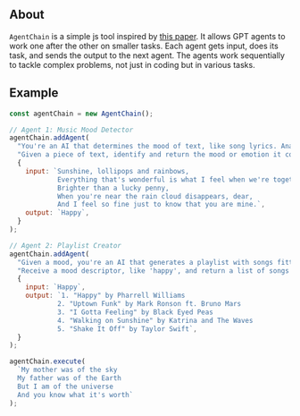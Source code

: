 ## About

`AgentChain` is a simple js tool inspired by [this paper](https://github.com/OpenBMB/ChatDev). It allows GPT agents to work one after the other on smaller tasks.
Each agent gets input, does its task, and sends the output to the next agent.
The agents work sequentially to tackle complex problems, not just in coding but in various tasks.

## Example

```javascript
const agentChain = new AgentChain();

// Agent 1: Music Mood Detector
agentChain.addAgent(
  "You're an AI that determines the mood of text, like song lyrics. Analyze the text and provide the mood it conveys, such as happy, sad, energetic, etc.",
  "Given a piece of text, identify and return the mood or emotion it conveys without additional explanation or comments.",
  {
    input: `Sunshine, lollipops and rainbows,
            Everything that's wonderful is what I feel when we're together,
            Brighter than a lucky penny,
            When you're near the rain cloud disappears, dear,
            And I feel so fine just to know that you are mine.`,
    output: `Happy`,
  }
);

// Agent 2: Playlist Creator
agentChain.addAgent(
  "Given a mood, you're an AI that generates a playlist with songs fitting that mood. Provide a list of songs that match the mood received as input.",
  "Receive a mood descriptor, like 'happy', and return a list of songs that embody this mood without further explanation.",
  {
    input: `Happy`,
    output: `1. "Happy" by Pharrell Williams
            2. "Uptown Funk" by Mark Ronson ft. Bruno Mars
            3. "I Gotta Feeling" by Black Eyed Peas
            4. "Walking on Sunshine" by Katrina and The Waves
            5. "Shake It Off" by Taylor Swift`,
  }
);

agentChain.execute(
  `My mother was of the sky
  My father was of the Earth
  But I am of the universe
  And you know what it's worth`
);
```
